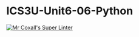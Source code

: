 # ICS3U-Unit6-06-Python

[![Mr Coxall's Super Linter](https://github.com/Feyi-Akomolafe/ICS3U-Unit6-06-Python/workflows/Mr%20Coxall's%20Super%20Linter/badge.svg)](https://github.com/Feyi-Akomolafe/Feyi-Akomolafe/ICS3U-Unit6-06-Python/actions/)


